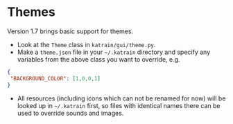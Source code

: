 # Themes
Version 1.7 brings basic support for themes.

* Look at the `Theme` class in `katrain/gui/theme.py`.
* Make a `theme.json` file in your `~/.katrain` directory and specify any variables from the above class you want to override, e.g. 
 ```json
 {
  "BACKGROUND_COLOR": [1,0,0,1]
}
  ```
* All resources (including icons which can not be renamed for now) will be looked up in `~/.katrain` first, so files with identical names there can be used to override sounds and images.